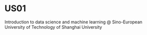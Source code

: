 # US01
Introduction to data science and machine learning @ Sino-European University of Technology of Shanghai University

